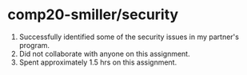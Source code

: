 # comp20-smiller/security

1) Successfully identified some of the security issues in my partner's program.
2) Did not collaborate with anyone on this assignment.
3) Spent approximately 1.5 hrs on this assignment.
